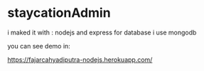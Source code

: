 # staycationAdmin
i maked it with : nodejs and express for database i use mongodb

you can see demo in: 

https://fajarcahyadiputra-nodejs.herokuapp.com/

